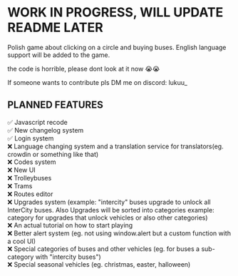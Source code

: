 # WORK IN PROGRESS, WILL UPDATE README LATER

Polish game about clicking on a circle and buying buses.
English language support will be added to the game.

the code is horrible, please dont look at it now 😭😭

If someone wants to contribute pls DM me on discord: lukuu\_

## PLANNED FEATURES

✅ Javascript recode\
✅ New changelog system\
✅ Login system\
❌ Language changing system and a translation service for translators(eg. crowdin or something like that)\
❌ Codes system\
❌ New UI\
❌ Trolleybuses\
❌ Trams\
❌ Routes editor\
❌ Upgrades system (example: "intercity" buses upgrade to unlock all InterCity buses. Also Upgrades will be sorted into categories example: category for upgrades that unlock vehicles or also other categories)\
❌ An actual tutorial on how to start playing\
❌ Better alert system (eg. not using window.alert but a custom function with a cool UI)\
❌ Special categories of buses and other vehicles (eg. for buses a sub-category with "intercity buses")\
❌ Special seasonal vehicles (eg. christmas, easter, halloween)